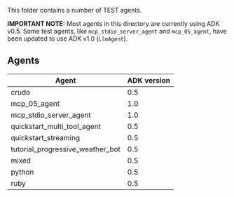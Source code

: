 
This folder contains a number of TEST agents.

**IMPORTANT NOTE:** Most agents in this directory are currently using ADK v0.5. Some test agents, like `mcp_stdio_server_agent` and `mcp_05_agent`, have been updated to use ADK v1.0 (`LlmAgent`).

## Agents

| Agent | ADK version |
|---|---|
| crudo | 0.5 |
| mcp_05_agent | 1.0 |
| mcp_stdio_server_agent | 1.0 |
| quickstart_multi_tool_agent | 0.5 |
| quickstart_streaming | 0.5 |
| tutorial_progressive_weather_bot | 0.5 |
| mixed | 0.5 |
| python | 0.5 |
| ruby | 0.5 |
